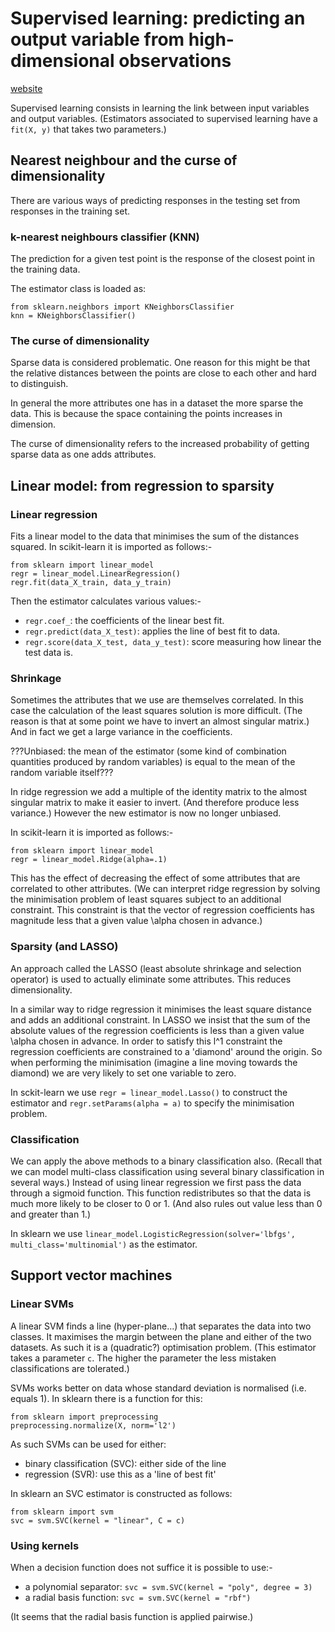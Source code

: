 # Supervised learning: predicting an output variable from high-dimensional observations

[website](https://scikit-learn.org/stable/tutorial/statistical_inference/supervised_learning.html)

Supervised learning consists in learning the link between input variables and output variables.
(Estimators associated to supervised learning have a `fit(X, y)` that takes two parameters.)

## Nearest neighbour and the curse of dimensionality

There are various ways of predicting responses in the testing set from responses in the training set.

### k-nearest neighbours classifier (KNN)

The prediction for a given test point is the response of the closest point in the training data.

The estimator class is loaded as:

```
from sklearn.neighbors import KNeighborsClassifier
knn = KNeighborsClassifier()
```

### The curse of dimensionality

Sparse data is considered problematic.
One reason for this might be that the relative distances between the points are close to each other and hard to distinguish.

In general the more attributes one has in a dataset the more sparse the data.
This is because the space containing the points increases in dimension.

The curse of dimensionality refers to the increased probability of getting sparse data as one adds attributes.

## Linear model: from regression to sparsity

### Linear regression

Fits a linear model to the data that minimises the sum of the distances squared.
In scikit-learn it is imported as follows:-

```
from sklearn import linear_model
regr = linear_model.LinearRegression()
regr.fit(data_X_train, data_y_train)
```

Then the estimator calculates various values:-
* `regr.coef_`: the coefficients of the linear best fit.
* `regr.predict(data_X_test)`: applies the line of best fit to data.
* `regr.score(data_X_test, data_y_test)`: score measuring how linear the test data is.

### Shrinkage

Sometimes the attributes that we use are themselves correlated.
In this case the calculation of the least squares solution is more difficult.
(The reason is that at some point we have to invert an almost singular matrix.)
And in fact we get a large variance in the coefficients.

???Unbiased: the mean of the estimator (some kind of combination quantities produced by random variables) is equal to the mean of the random variable itself???

In ridge regression we add a multiple of the identity matrix to the almost singular matrix to make it easier to invert.
(And therefore produce less variance.)
However the new estimator is now no longer unbiased.

In scikit-learn it is imported as follows:-

```
from sklearn import linear_model
regr = linear_model.Ridge(alpha=.1)
```

This has the effect of decreasing the effect of some attributes that are correlated to other attributes.
(We can interpret ridge regression by solving the minimisation problem of least squares subject to an additional constraint.
This constraint is that the vector of regression coefficients has magnitude less that a given value \alpha chosen in advance.)

### Sparsity (and LASSO)

An approach called the LASSO (least absolute shrinkage and selection operator) is used to actually eliminate some attributes.
This reduces dimensionality.

In a similar way to ridge regression it minimises the least square distance and adds an additional constraint.
In LASSO we insist that the sum of the absolute values of the regression coefficients is less than a given value \alpha chosen in advance.
In order to satisfy this l^1 constraint the regression coefficients are constrained to a 'diamond' around the origin.
So when performing the minimisation (imagine a line moving towards the diamond) we are very likely to set one variable to zero.

In sckit-learn we use `regr = linear_model.Lasso()` to construct the estimator and `regr.setParams(alpha = a)` to specify the minimisation problem.

### Classification

We can apply the above methods to a binary classification also.
(Recall that we can model multi-class classification using several binary classification in several ways.)
Instead of using linear regression we first pass the data through a sigmoid function.
This function redistributes so that the data is much more likely to be closer to 0 or 1.
(And also rules out value less than 0 and greater than 1.)

In sklearn we use `linear_model.LogisticRegression(solver='lbfgs', multi_class='multinomial')` as the estimator.

## Support vector machines

### Linear SVMs

A linear SVM finds a line (hyper-plane...) that separates the data into two classes.
It maximises the margin between the plane and either of the two datasets.
As such it is a (quadratic?) optimisation problem.
(This estimator takes a parameter `c`.
The higher the parameter the less mistaken classifications are tolerated.)

SVMs works better on data whose standard deviation is normalised (i.e. equals 1).
In sklearn there is a function for this:

```
from sklearn import preprocessing
preprocessing.normalize(X, norm='l2')
```

As such SVMs can be used for either:
* binary classification (SVC): either side of the line
* regression (SVR): use this as a 'line of best fit'

In sklearn an SVC estimator is constructed as follows:
```
from sklearn import svm
svc = svm.SVC(kernel = "linear", C = c)
```

### Using kernels

When a decision function does not suffice it is possible to use:-
* a polynomial separator: `svc = svm.SVC(kernel = "poly", degree = 3)`
* a radial basis function: `svc = svm.SVC(kernel = "rbf")`

(It seems that the radial basis function is applied pairwise.)